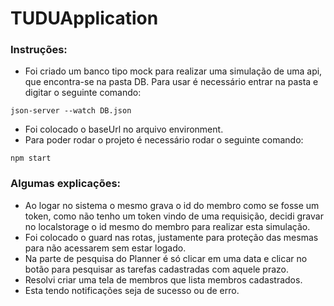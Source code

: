 # TUDUApplication

### Instruções:
- Foi criado um banco tipo mock para realizar uma simulação de uma api, que encontra-se na pasta DB. Para usar é necessário entrar na pasta e digitar o seguinte comando:
```
json-server --watch DB.json
```
- Foi colocado o baseUrl no arquivo environment.
- Para poder rodar o projeto é necessário rodar o seguinte comando:
```
npm start
```
### Algumas explicações:
- Ao logar no sistema o mesmo grava o id do membro como se fosse um token, como não tenho um token vindo de uma requisição, decidi gravar no localstorage o id mesmo do membro para realizar esta simulação.
- Foi colocado o guard nas rotas, justamente para proteção das mesmas para não acessarem sem estar logado.
- Na parte de pesquisa do Planner é só clicar em uma data e clicar no botão para pesquisar as tarefas cadastradas com aquele prazo.
- Resolvi criar uma tela de membros que lista membros cadastrados.
- Esta tendo notificações seja de sucesso ou de erro.
